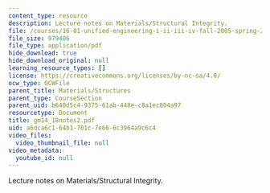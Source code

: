 ```yaml
---
content_type: resource
description: Lecture notes on Materials/Structural Integrity.
file: /courses/16-01-unified-engineering-i-ii-iii-iv-fall-2005-spring-2006/a6dca6c164b1701c7e666c3964a9c6c4_gm14_18notes2.pdf
file_size: 979406
file_type: application/pdf
hide_download: true
hide_download_original: null
learning_resource_types: []
license: https://creativecommons.org/licenses/by-nc-sa/4.0/
ocw_type: OCWFile
parent_title: Materials/Structures
parent_type: CourseSection
parent_uid: b640d5c4-9375-61ab-448e-c8a1ec804a97
resourcetype: Document
title: gm14_18notes2.pdf
uid: a6dca6c1-64b1-701c-7e66-6c3964a9c6c4
video_files:
  video_thumbnail_file: null
video_metadata:
  youtube_id: null
---
```

Lecture notes on Materials/Structural Integrity.
